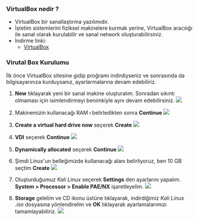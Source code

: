 ### VirtualBox nedir ?

* VirtualBox bir sanallaştırma yazılımıdır.
* İştetim sistemlerini fiziksel makinelere kurmak yerine, VirtualBox aracılığı ile sanal olarak kurulabilir ve sanal network oluşturabilirsiniz.
* İndirme linki:
    * [VirtualBox](https://www.virtualbox.org/wiki/Downloads)

### Virutal Box Kurulumu

İlk önce VirtualBox sitesine gidip proğramı indirdiyseniz ve sonrasında da bilgisayarınıza kurduysanız, ayarlarmalarına devam edebiliriz.

1. __New__ tıklayarak yeni bir sanal makine oluşturalım. Sonradan sıkıntı olmaması için isimlendirmeyi benimkiyle aynı devam edebilirsiniz.
![][vb1]

2. Makinemizin kullanacağı RAM ı belirledikten sonra __Continue__
![][vb2]

3. __Create a virtual hard drive now__ seçerek __Create__
![][vb3]

4. __VDI__ seçerek __Continue__
![][vb4]

5. __Dynamically allocated__ seçerek __Continue__
![][vb5]

6. Şimdi Linux'un belleğimizde kullanacağı alanı belirliyoruz, ben 10 GB seçtim __Create__
![][vb6]

7. Oluşturduğumuz _Kali Linux_ seçerek __Settings__ den ayarlarını yapalım. __System > Processor > Enable PAE/NX__ işaretleyelim.
![][vb7]

8. __Storage__ gelelim ve CD ikonu üstüne tıklayarak, indirdiğimiz _Kali Linux .iso_ dosyasına yönlendirelim ve __OK__ tıklayarak ayarlamalarımızı tamamlayabiliriz.
![][vb8]

[vb1]: ../resim/kurulum/vb1.png
[vb2]: ../resim/kurulum/vb2.png
[vb3]: ../resim/kurulum/vb3.png
[vb4]: ../resim/kurulum/vb4.png
[vb5]: ../resim/kurulum/vb5.png
[vb6]: ../resim/kurulum/vb6.png
[vb7]: ../resim/kurulum/vb7.png
[vb8]: ../resim/kurulum/vb8.png